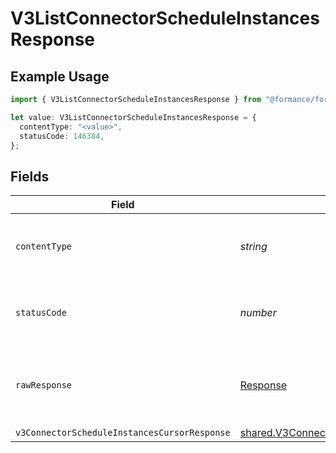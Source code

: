 # V3ListConnectorScheduleInstancesResponse

## Example Usage

```typescript
import { V3ListConnectorScheduleInstancesResponse } from "@formance/formance-sdk/sdk/models/operations";

let value: V3ListConnectorScheduleInstancesResponse = {
  contentType: "<value>",
  statusCode: 146384,
};
```

## Fields

| Field                                                                                                                         | Type                                                                                                                          | Required                                                                                                                      | Description                                                                                                                   |
| ----------------------------------------------------------------------------------------------------------------------------- | ----------------------------------------------------------------------------------------------------------------------------- | ----------------------------------------------------------------------------------------------------------------------------- | ----------------------------------------------------------------------------------------------------------------------------- |
| `contentType`                                                                                                                 | *string*                                                                                                                      | :heavy_check_mark:                                                                                                            | HTTP response content type for this operation                                                                                 |
| `statusCode`                                                                                                                  | *number*                                                                                                                      | :heavy_check_mark:                                                                                                            | HTTP response status code for this operation                                                                                  |
| `rawResponse`                                                                                                                 | [Response](https://developer.mozilla.org/en-US/docs/Web/API/Response)                                                         | :heavy_check_mark:                                                                                                            | Raw HTTP response; suitable for custom response parsing                                                                       |
| `v3ConnectorScheduleInstancesCursorResponse`                                                                                  | [shared.V3ConnectorScheduleInstancesCursorResponse](../../../sdk/models/shared/v3connectorscheduleinstancescursorresponse.md) | :heavy_minus_sign:                                                                                                            | OK                                                                                                                            |